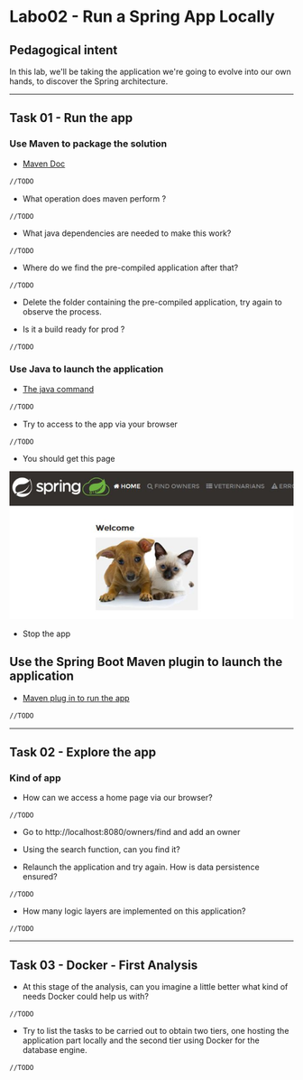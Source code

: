# Labo02 - Run a Spring App Locally

## Pedagogical intent
In this lab, we'll be taking the application we're going to evolve into our own hands, to discover the Spring architecture.

---

## Task 01 - Run the app

### Use Maven to package the solution

* [Maven Doc](https://maven.apache.org/guides/getting-started/maven-in-five-minutes.html#build-the-project)

```bash
//TODO
```

* What operation does maven perform ?

```
//TODO
```

* What java dependencies are needed to make this work?

```
//TODO
```

* Where do we find the pre-compiled application after that?

```
//TODO
```

* Delete the folder containing the pre-compiled application, try again to observe the process.

* Is it a build ready for prod ?

```
//TODO
```

### Use Java to launch the application

* [The java command](https://docs.oracle.com/en/java/javase/14/docs/specs/man/java.html)

```bash
//TODO
```

* Try to access to the app via your browser

```
//TODO
```

* You should get this page

![Home Page](img/webappSample.JPG)

* Stop the app

## Use the Spring Boot Maven plugin to launch the application

* [Maven plug in to run the app](https://docs.spring.io/spring-boot/docs/current/maven-plugin/reference/htmlsingle/#run)

```bash
//TODO
```

---

## Task 02 - Explore the app

### Kind of app

* How can we access a home page via our browser?

```
//TODO
```

* Go to http://localhost:8080/owners/find and add an owner

* Using the search function, can you find it?

* Relaunch the application and try again. How is data persistence ensured?

```
//TODO
```

* How many logic layers are implemented on this application?

```
//TODO
```

---
## Task 03 - Docker - First Analysis

* At this stage of the analysis, can you imagine a little better what kind of needs Docker could help us with?

```
//TODO
```

* Try to list the tasks to be carried out to obtain two tiers, one hosting the application part locally and the second tier using Docker for the database engine.

```
//TODO
```
